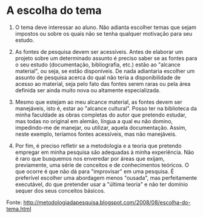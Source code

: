 # A escolha do tema

1. O tema deve interessar ao aluno. Não adianta escolher temas que sejam impostos ou sobre os quais não se tenha qualquer motivação para seu estudo.

2. As fontes de pesquisa devem ser acessíveis. Antes de elaborar um projeto sobre um determinado assunto é preciso saber se as fontes para o seu estudo (documentação, bibliografia, etc.) estão ao "alcance material", ou seja, se estão disponíveis. De nada adiantaria escolher um assunto de pesquisa acerca do qual não teria a disponibilidade de acesso ao material, seja pelo fato das fontes serem raras ou pela área definida ser ainda muito nova ou altamente especializada.

3. Mesmo que estejam ao meu alcance material, as fontes devem ser manejáveis, isto é, estar ao "alcance cultural". Posso ter na biblioteca da minha faculdade as obras completas do autor que pretendo estudar, mas todas no original em alemão, língua a qual eu não domino, impedindo-me de manejar, ou utilizar, aquela documentação. Assim, neste exemplo, teríamos fontes acessíveis, mas não manejáveis.

4. Por fim, é preciso refletir se a metodologia e a teoria que pretendo empregar em minha pesquisa são adequadas à minha experiência. Não é raro que busquemos nos enveredar por áreas que exijam, previamente, uma série de conceitos e de conhecimentos teóricos. O que ocorre é que não dá para "improvisar" em uma pesquisa. É preferível escolher uma abordagem menos "ousada", mas perfeitamente executável,
do que pretender usar a "última teoria" e não ter domínio sequer dos seus conceitos básicos.

Fonte: http://metodologiadapesquisa.blogspot.com/2008/08/escolha-do-tema.html
